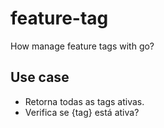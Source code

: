 # feature-tag
How manage feature tags with go?


## Use case

- Retorna todas as tags ativas.
- Verifica se {tag} está ativa?
